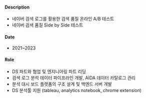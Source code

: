 #### Description
* 네이버 검색 로그를 활용한 검색 품질 온라인 A/B 테스트
* 네이버 검색 품질 Side by Side 테스트

#### Date
* 2021~2023

#### Role
* DS 파트와 협업 및 엔지니어링 파트 리딩
* 검색 로그 분석 데이터 파이프라인 개발, AIDA 데이터 카탈로그 관리
* 분석 대시 보드 플랫폼의 구조 설계 및 백엔드 서버 개발
* DS 분석툴 지원 (tableau, analytics notebook, chrome extension)
